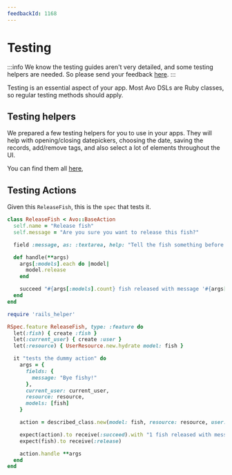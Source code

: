 ```yaml
---
feedbackId: 1168
---
```


# Testing

:::info
We know the testing guides aren't very detailed, and some testing helpers are needed. So please send your feedback [here](https://github.com/avo-hq/avo/discussions/1168).
:::

Testing is an essential aspect of your app. Most Avo DSLs are Ruby classes, so regular testing methods should apply.

## Testing helpers

We prepared a few testing helpers for you to use in your apps. They will help with opening/closing datepickers, choosing the date, saving the records, add/remove tags, and also select a lot of elements throughout the UI.

You can find them all [here](https://github.com/avo-hq/avo-3/blob/main/lib/avo/test_helpers.rb),

## Testing Actions

Given this `ReleaseFish`, this is the `spec` that tests it.

```ruby
class ReleaseFish < Avo::BaseAction
  self.name = "Release fish"
  self.message = "Are you sure you want to release this fish?"

  field :message, as: :textarea, help: "Tell the fish something before releasing."

  def handle(**args)
    args[:models].each do |model|
      model.release
    end

    succeed "#{args[:models].count} fish released with message '#{args[:fields][:message]}'."
  end
end

```

```ruby
require 'rails_helper'

RSpec.feature ReleaseFish, type: :feature do
  let(:fish) { create :fish }
  let(:current_user) { create :user }
  let(:resource) { UserResource.new.hydrate model: fish }

  it "tests the dummy action" do
    args = {
      fields: {
        message: "Bye fishy!"
      },
      current_user: current_user,
      resource: resource,
      models: [fish]
    }

    action = described_class.new(model: fish, resource: resource, user: current_user, view: :edit)

    expect(action).to receive(:succeed).with "1 fish released with message 'Bye fishy!'."
    expect(fish).to receive(:release)

    action.handle **args
  end
end
```
